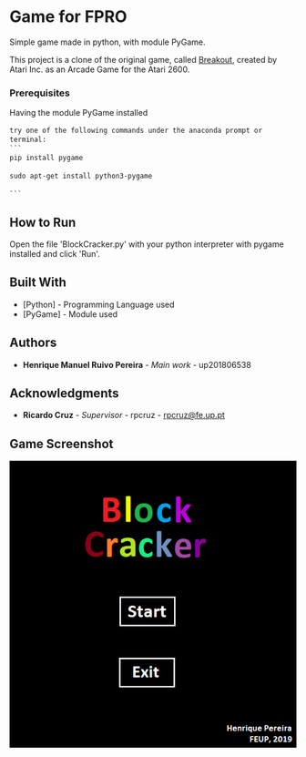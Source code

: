 # Game for FPRO

Simple game made in python, with module PyGame.

This project is a clone of the original game, called [Breakout](https://en.wikipedia.org/wiki/Breakout_(video_game)), created by Atari Inc. as an Arcade Game for the Atari 2600.

### Prerequisites

Having the module PyGame installed

    try one of the following commands under the anaconda prompt or terminal:
    ```
    pip install pygame
    
    sudo apt-get install python3-pygame
    
    ```

## How to Run

 Open the file 'BlockCracker.py' with your python interpreter with pygame installed and click 'Run'.

## Built With

* [Python] - Programming Language used
* [PyGame] - Module used

## Authors

* **Henrique Manuel Ruivo Pereira** - *Main work* - up201806538

## Acknowledgments

* **Ricardo Cruz** - *Supervisor* - rpcruz - rpcruz@fe.up.pt

## Game Screenshot

![Game Screenshot](Images/Screenshot.png "Game Screenshot")
